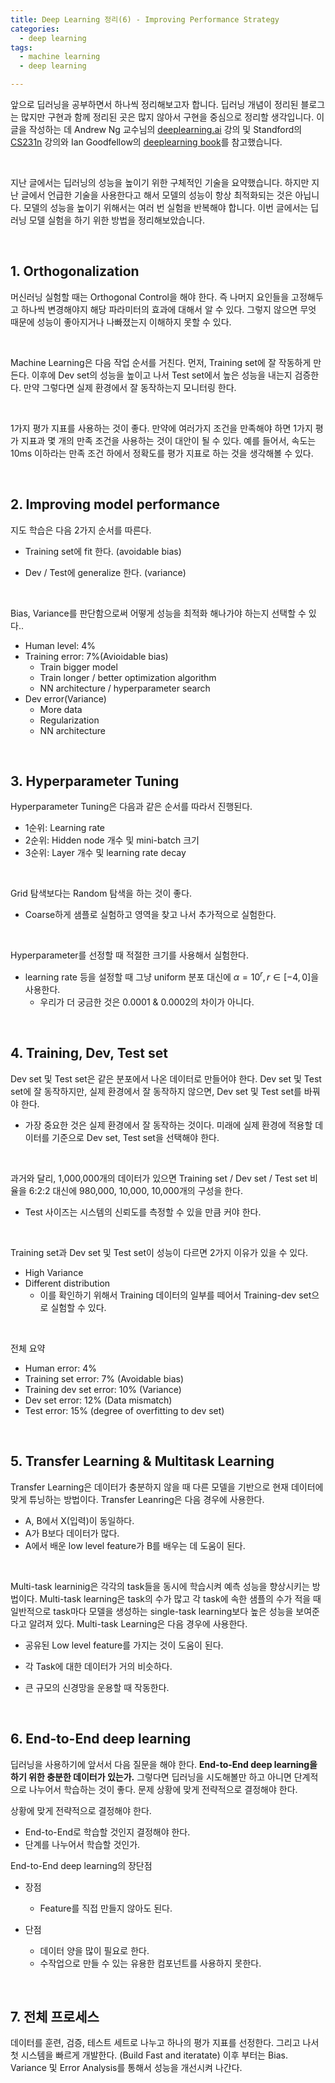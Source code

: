 ```yaml
---
title: Deep Learning 정리(6) - Improving Performance Strategy
categories:
  - deep learning
tags:
  - machine learning
  - deep learning

---
```


앞으로 딥러닝을 공부하면서 하나씩 정리해보고자 합니다. 딥러닝 개념이 정리된 블로그는 많지만 구현과 함께 정리된 곳은 많지 않아서 구현을 중심으로 정리할 생각입니다. 이 글을 작성하는 데 Andrew Ng 교수님의 [deeplearning.ai](https://www.coursera.org/courses?query=deeplearning.ai) 강의 및 Standford의 [CS231n](http://cs231n.stanford.edu/) 강의와 Ian Goodfellow의 [deeplearning book](http://www.deeplearningbook.org/)를 참고했습니다. 

<br/>

지난 글에서는 딥러닝의 성능을 높이기 위한 구체적인 기술을 요약했습니다. 하지만 지난 글에서 언급한 기술을 사용한다고 해서 모델의 성능이 항상 최적화되는 것은 아닙니다. 모델의 성능을 높이기 위해서는 여러 번 실험을 반복해야 합니다. 이번 글에서는 딥러닝 모델 실험을 하기 위한 방법을 정리해보았습니다.

<br/>

## 1. Orthogonalization

머신러닝 실험할 때는 Orthogonal Control을 해야 한다. 즉 나머지 요인들을 고정해두고 하나씩 변경해야지 해당 파라미터의 효과에 대해서 알 수 있다. 그렇지 않으면 무엇 때문에 성능이 좋아지거나 나빠졌는지 이해하지 못할 수 있다.

<br/>

Machine Learning은 다음 작업 순서를 거친다. 먼저, Training set에 잘 작동하게 만든다. 이후에 Dev set의 성능을 높이고 나서 Test set에서 높은 성능을 내는지 검증한다. 만약 그렇다면 실제 환경에서 잘 동작하는지 모니터링 한다.

<br/>

1가지 평가 지표를 사용하는 것이 좋다. 만약에 여러가지 조건을 만족해야 하면 1가지 평가 지표과 몇 개의 만족 조건을 사용하는 것이 대안이 될 수 있다. 예를 들어서, 속도는 10ms 이하라는 만족 조건 하에서 정확도를 평가 지표로 하는 것을 생각해볼 수 있다.

<br/>

## 2. Improving model performance

지도 학습은 다음 2가지 순서를 따른다. 

- Training set에 fit 한다. (avoidable bias)

- Dev / Test에 generalize 한다. (variance)

<br/>

Bias, Variance를 판단함으로써 어떻게 성능을 최적화 해나가야 하는지 선택할 수 있다..
- Human level: 4%
- Training error: 7%(Avioidable bias)
  - Train bigger model
  - Train longer / better optimization algorithm
  - NN architecture / hyperparameter search
- Dev error(Variance)
  - More data
  - Regularization
  - NN architecture 

<br/>

## 3. Hyperparameter Tuning

Hyperparameter Tuning은 다음과 같은 순서를 따라서 진행된다.
- 1순위: Learning rate
- 2순위: Hidden node 개수 및 mini-batch 크기
- 3순위: Layer 개수 및 learning rate decay

<br/>

Grid 탐색보다는 Random 탐색을 하는 것이 좋다.
- Coarse하게 샘플로 실험하고 영역을 찾고 나서 추가적으로 실험한다.

<br/>

Hyperparameter를 선정할 때 적절한 크기를 사용해서 실험한다. 
- learning rate 등을 설정할 때 그냥 uniform 분포 대신에 $\alpha = 10^{r}, r \in [-4, 0]$을 사용한다.
  - 우리가 더 궁금한 것은 0.0001 & 0.0002의 차이가 아니다.

<br/>

## 4. Training, Dev, Test set

Dev set 및 Test set은 같은 분포에서 나온 데이터로 만들어야 한다. Dev set 및 Test set에 잘 동작하지만, 실제 환경에서 잘 동작하지 않으면, Dev set 및 Test set를 바꿔야 한다.
- 가장 중요한 것은 실제 환경에서 잘 동작하는 것이다. 미래에 실제 환경에 적용할 데이터를 기준으로 Dev set, Test set을 선택해야 한다.

<br/>

과거와 달리, 1,000,000개의 데이터가 있으면 Training set / Dev set / Test set 비율을 6:2:2 대신에 980,000, 10,000, 10,000개의 구성을 한다.
- Test 사이즈는 시스템의 신뢰도를 측정할 수 있을 만큼 커야 한다.

<br/>

Training set과 Dev set 및 Test set이 성능이 다르면 2가지 이유가 있을 수 있다.
- High Variance
- Different distribution
  - 이를 확인하기 위해서 Training 데이터의 일부를 떼어서 Training-dev set으로 실험할 수 있다.

<br/>

전체 요약
- Human error: 4%
- Training set error: 7% (Avoidable bias)
- Training dev set error: 10% (Variance)
- Dev set error: 12% (Data mismatch)
- Test error: 15% (degree of overfitting to dev set)

<br/>

## 5. Transfer Learning & Multitask Learning

Transfer Learning은 데이터가 충분하지 않을 때 다른 모델을 기반으로 현재 데이터에 맞게 튜닝하는 방법이다. Transfer Leanring은 다음 경우에 사용한다.
- A, B에서 X(입력)이 동일하다.
- A가 B보다 데이터가 많다.
- A에서 배운 low level feature가 B를 배우는 데 도움이 된다.

<br/>

Multi-task learninig은 각각의 task들을 동시에 학습시켜 예측 성능을 향상시키는 방법이다. Multi-task learning은 task의 수가 많고 각 task에 속한 샘플의 수가 적을 때 일반적으로 task마다 모델을 생성하는 single-task learning보다 높은 성능을 보여준다고 알려져 있다. Multi-task Learning은 다음 경우에 사용한다.

- 공유된 Low level feature를 가지는 것이 도움이 된다.

- 각 Task에 대한 데이터가 거의 비슷하다.
- 큰 규모의 신경망을 운용할 때 작동한다.

<br/>

## 6. End-to-End deep learning

딥러닝을 사용하기에 앞서서 다음 질문을 해야 한다. **End-to-End deep learning을 하기 위한 충분한 데이터가 있는가.** 그렇다면 딥러닝을 시도해볼만 하고 아니면 단계적으로 나누어서 학습하는 것이 좋다. 문제 상황에 맞게 전략적으로 결정해야 한다.

상황에 맞게 전략적으로 결정해야 한다.

- End-to-End로 학습할 것인지 결정해야 한다.
- 단계를 나누어서 학습할 것인가.



End-to-End deep learning의 장단점

- 장점
  - Feature를 직접 만들지 않아도 된다.

- 단점
  - 데이터 양을 많이 필요로 한다. 
  - 수작업으로 만들 수 있는 유용한 컴포넌트를 사용하지 못한다. 

<br/>

## 7. 전체 프로세스

데이터를 훈련, 검증, 테스트 세트로 나누고 하나의 평가 지표를 선정한다. 그리고 나서 첫 시스템을 빠르게 개발한다. (Build Fast and iteratate) 이후 부터는 Bias. Variance 및 Error Analysis를 통해서 성능을 개선시켜 나간다.